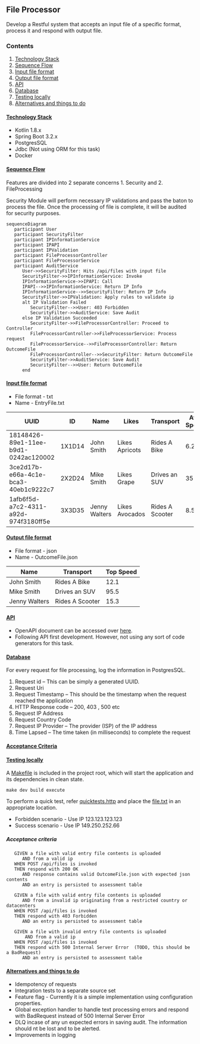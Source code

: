 ## File Processor

Develop a Restful system that accepts an input file of a specific format, process it and respond with output file.

### Contents

1. [Technology Stack](#technology-stack)
2. [Sequence Flow](#sequence-flow)
3. [Input file format](#input-file-format)
4. [Output file format](#output-file-format)
5. [API](#api)
6. [Database](#database)
7. [Testing locally](#testing-locally)
8. [Alternatives and things to do](#alternatives-and-things-to-do)

#### [Technology Stack](#technology-stack)
* Kotlin 1.8.x
* Spring Boot 3.2.x
* PostgresSQL
* Jdbc (Not using ORM for this task)
* Docker

#### [Sequence Flow](#sequence-flow)

Features are divided into 2 separate concerns 1. Security and 2. FileProcessing

Security Module will perform necessary IP validations and pass the baton to process the file. Once the processing of file is complete, it will be audited for security purposes.

```mermaid
sequenceDiagram
   participant User
   participant SecurityFilter
   participant IPInformationService
   participant IPAPI
   participant IPValidation
   participant FileProcessorController
   participant FileProcessorService
   participant AuditService
      User->>SecurityFilter: Hits /api/files with input file
      SecurityFilter->>IPInformationService: Invoke
      IPInformationService->>IPAPI: Call
      IPAPI-->>IPInformationService: Return IP Info
      IPInformationService-->>SecurityFilter: Return IP Info
      SecurityFilter->>IPValidation: Apply rules to validate ip
      alt IP Validation Failed
         SecurityFilter-->>User: 403 Forbidden
         SecurityFilter->>AuditService: Save Audit
      else IP Validation Succeeded
         SecurityFilter->>FileProcessorController: Proceed to Controller
         FileProcessorController->>FileProcessorService: Process request
         FileProcessorService-->>FileProcessorController: Return OutcomeFile
         FileProcessorController-->>SecurityFilter: Return OutcomeFile
         SecurityFilter->>AuditService: Save Audit
         SecurityFilter-->>User: Return OutcomeFile
      end
```

#### [Input file format](#input-file-format)

* File format - txt
* Name - EntryFile.txt

| UUID                                 | ID     | Name          | Likes          | Transport       | Avg Speed | Top Speed |
|--------------------------------------|--------|---------------|----------------|-----------------|-----------|-----------|
| 18148426-89e1-11ee-b9d1-0242ac120002 | 1X1D14 | John Smith    | Likes Apricots | Rides A Bike    | 6.2       | 12.1      |
| 3ce2d17b-e66a-4c1e-bca3-40eb1c9222c7 | 2X2D24 | Mike Smith    | Likes Grape    | Drives an SUV   | 35.0      | 95.5      |
| 1afb6f5d-a7c2-4311-a92d-974f3180ff5e | 3X3D35 | Jenny Walters | Likes Avocados | Rides A Scooter | 8.5       | 15.3      |

#### [Output file format](#output-file-format)

* File format - json
* Name - OutcomeFile.json

| Name          | Transport       | Top Speed |
|---------------|-----------------|-----------|
| John Smith    | Rides A Bike    | 12.1      |
| Mike Smith    | Drives an SUV   | 95.5      |
| Jenny Walters | Rides A Scooter | 15.3      |

#### [API](#api)
* OpenAPI document can be accessed over [here](src/main/resources/openapi.yaml). 
* Following API first development. However, not using any sort of code generators for this task.


#### [Database](#database)
For every request for file processing, log the information in PostgresSQL.
1. Request id – This can be simply a generated UUID.
2. Request Uri
3. Request Timestamp – This should be the timestamp when the request reached the
   application
4. HTTP Response code – 200, 403 , 500 etc
5. Request IP Address
6. Request Country Code
7. Request IP Provider – The provider (ISP) of the IP address
8. Time Lapsed – The time taken (in milliseconds) to complete the request

#### [Acceptance Criteria](#acceptance-criteria)

#### [Testing locally](#testing-locally)

A [Makefile](Makefile) is included in the project root, which will start the application and its dependencies in clean state.
```shell
make dev build execute
```
To perform a quick test, refer [quicktests.http](quicktests.http) and place the [file.txt](file.txt) in an appropriate location.
* Forbidden scenario - Use IP 123.123.123.123
* Success scenario - Use IP 149.250.252.66

##### Acceptance criteria
```text
   GIVEN a file with valid entry file contents is uploaded
      AND from a valid ip
   WHEN POST /api/files is invoked
   THEN respond with 200 OK
      AND response contains valid OutcomeFile.json with expected json contents
      AND an entry is persisted to assessment table
      
   GIVEN a file with valid entry file contents is uploaded
      AND from a invalid ip originating from a restricted country or datacenters
   WHEN POST /api/files is invoked
   THEN respond with 403 Forbidden
      AND an entry is persisted to assessment table
   
   GIVEN a file with invalid entry file contents is uploaded
       AND from a valid ip
   WHEN POST /api/files is invoked
   THEN respond with 500 Internal Server Error  (TODO, this should be a BadRequest)
      AND an entry is persisted to assessment table
```

#### [Alternatives and things to do](#alternatives-and-things-to-do)
* Idempotency of requests
* Integration tests to a separate source set
* Feature flag - Currently it is a simple implementation using configuration properties. 
* Global exception handler to handle text processing errors and respond with BadRequest instead of 500 Internal Server Error
* DLQ incase of any un expected errors in saving audit. The information should nt be lost and to be alerted.
* Improvements  in logging